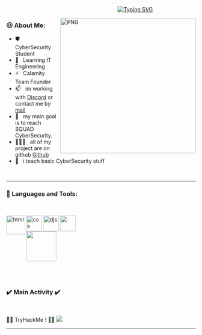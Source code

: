 ㅤㅤㅤㅤㅤㅤㅤㅤㅤㅤㅤㅤㅤㅤㅤㅤㅤㅤㅤㅤㅤㅤㅤ[![Typing SVG](https://readme-typing-svg.herokuapp.com/?lines=Im+WarHawk)](https://git.io/typing-svg)


<img align="right" alt="PNG" src="https://cdn.discordapp.com/attachments/852902611824410634/915239160057561088/84237AC8-3C37-4E1D-808A-2CC6A230700C.png" width="360px"/>
  
### 😖 About Me:


- 🛡️ &nbsp; CyberSecurity Student
- 🌱 &nbsp; Learning IT Engineering
- ⚡ &nbsp; Calamity Team Founder
- 📫 &nbsp; im working with [Discord](https://discord.gg/overdrive) or contact me by [mail](mailto:calamitycorp@protonmail.com?subject=[Contact])
- 🐻 &nbsp; my main goal is to reach SQUAD CyberSecurity.
- 👨🏻‍💻 &nbsp; all of my project are on github [Github](https://github.com/WarHawkREVS?tab=repositories)
- 💬 &nbsp; i teach basic CyberSecurity stuff



<br>
<hr>

### 🔨 Languages and Tools:
<br>

 
<a href="https://nodejs.org" target="_blank"><img align="left" alt="html" height ="50px" src="https://cdn.discordapp.com/attachments/852902611824410634/915242283878723584/unknown.png"></a> 
 
<a href="https://nodejs.org" target="_blank"><img align="left" alt="css" height ="42px" src="https://cdn.discordapp.com/attachments/852237333427126291/898946463999090738/CSS3_logo_and_wordmark.svg.png"></a> 
      
<a href="https://nodejs.org" target="_blank"><img align="left" alt="djs" height ="42px" src="https://cdn.discordapp.com/attachments/852902611824410634/915243410414272572/PikPng.com_python-logo-png_2301371.png"></a>

<img src="https://cdn.discordapp.com/attachments/852902611824410634/915241693748547604/unknown.png" height="42px">

<br>
<img src="https://cdn.discordapp.com/attachments/852902611824410634/915243003029897226/PinClipart.com_raspberry-clip-art_1077742.png" height="80px">






<br><br>
### ✔️ Main Activity ✔️
<br>
<p align=center>
  <div align=center>
   </div>

 
 🐱‍💻 TryHackMe ! 🐱‍💻 <a href="https://tryhackme.com/p/Tetsu.Calamty"> <img src="https://cdn.discordapp.com/attachments/852902611824410634/915238670208999464/Tetsu.Calamty.png"></a>
 

</p>

<hr>
